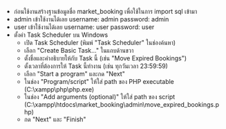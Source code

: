 - ก่อนใช้งานสร้างฐานข้อมูลชื่อ market_booking เพื่อใช้ในการ import sql เข้ามา
- admin เข้าใช้งานได้เลย username: admin password: admin
- user เข้าใช้งานได้เลย username: user password: user
- ตั้งค่า Task Scheduler บน Windows
    - เปิด Task Scheduler (พิมพ์ "Task Scheduler" ในช่องค้นหา)
    - เลือก "Create Basic Task..." ในแถบด้านขวา
    - ตั้งชื่อและคำอธิบายให้กับ Task นี้ (เช่น "Move Expired Bookings")
    - ตั้งเวลาที่ต้องการให้ Task นี้ทำงาน (เช่น ทุกวันเวลา 23:59:59)
    - เลือก "Start a program" และกด "Next"
    - ในช่อง "Program/script" ให้ใส่ path ของ PHP executable (C:\xampp\php\php.exe)
    - ในช่อง "Add arguments (optional)" ให้ใส่ path ของ script (C:\xampp\htdocs\market_booking\admin\move_expired_bookings.php)
    - กด "Next" และ "Finish"
